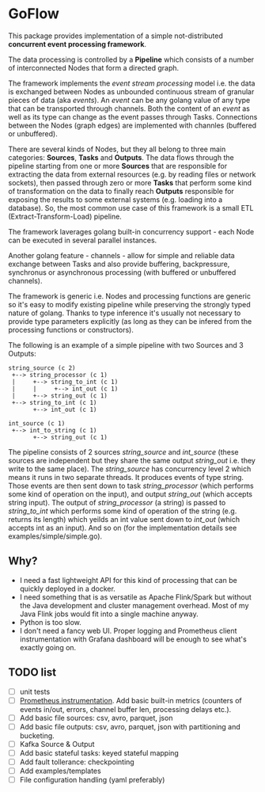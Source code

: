 # GoFlow

This package provides implementation of a simple not-distributed **concurrent event processing framework**.

The data processing is controlled by a **Pipeline** which consists of a number of interconnected Nodes that form a directed graph. 

The framework implements the _event stream processing_ model i.e. the data is exchanged between Nodes as unbounded continuous stream of granular pieces of data (aka _events_). An _event_ can be any golang value of any type that can be transported through channels. Both the content of an _event_ as well as its type can change as the event passes through Tasks.
Connections between the Nodes (graph edges) are implemented with channles (buffered or unbuffered).

There are several kinds of Nodes, but they all belong to three main categories: **Sources**, **Tasks** and **Outputs**. The data flows through the pipeline starting from one or more **Sources** that are responsible for extracting the data from external resources (e.g. by reading files or network sockets), then passed through zero or more **Tasks** that perform some kind of transformation on the data to finally reach **Outputs** responsible for exposing the results to some external systems (e.g. loading into a database). So, the most common use case of this framework is a small ETL (Extract-Transform-Load) pipeline.


The framework laverages golang built-in concurrency support - each Node can be executed in several parallel instances.

 Another golang feature - channels - allow for simple and reliable data exchange between Tasks and also provide buffering, backpressure, synchronus or asynchronous processing (with buffered or unbuffered channels).

The framework is generic i.e. Nodes and processing functions are generic so it's easy to modify existing pipeline while preserving the strongly typed nature of golang. Thanks to type inference it's usually not necessary to provide type parameters explicitly (as long as they can be infered from the processing 
functions or constructors).

The following is an example of a simple pipeline with two Sources and 3 Outputs:

```
string_source (c 2)
 +--> string_processor (c 1)
 |     +--> string_to_int (c 1)
 |     |     +--> int_out (c 1)
 |     +--> string_out (c 1)
 +--> string_to_int (c 1)
       +--> int_out (c 1)

int_source (c 1)
 +--> int_to_string (c 1)
       +--> string_out (c 1)
```

The pipeline consists of 2 sources _string_source_ and _int_source_ (these sources are independent but they share the same output _string_out_ i.e. they write to the same place).
The _string_source_ has concurrency level 2 which means it runs in two separate threads. It produces events of type string. Those events are then sent down to task _string_processor_ (which performs some kind of operation on the input), and output _string_out_ (which accepts string input). The output of _string_processor_ (a string) is passed to _string_to_int_ which performs some kind of operation of the string (e.g. returns its length) which yeilds an int value sent down to _int_out_ (which accepts int as an input). 
And so on (for the implementation details see examples/simple/simple.go).

## Why?

- I need a fast lightweight API for this kind of processing that can be quickly deployed in a docker.
- I need something that is as versatile as Apache Flink/Spark but without the Java development and cluster management overhead. Most of my Java Flink jobs would fit into a single machine anyway.
- Python is too slow.
- I don't need a fancy web UI. Proper logging and Prometheus client instrumentation with Grafana dashboard will be enough to see what's exactly going on.

## TODO list

- [ ] unit tests
- [ ] [Prometheus instrumentation](https://github.com/prometheus/client_golang). Add basic built-in metrics (counters of events in/out, errors, channel buffer len, processing delays etc.).
- [ ] Add basic file sources: csv, avro, parquet, json
- [ ] Add basic file outputs: csv, avro, parquet, json with partitioning and bucketing.
- [ ] Kafka Source & Output
- [ ] Add basic stateful tasks: keyed stateful mapping
- [ ] Add fault tollerance: checkpointing
- [ ] Add examples/templates
- [ ] File configuration handling (yaml preferably)